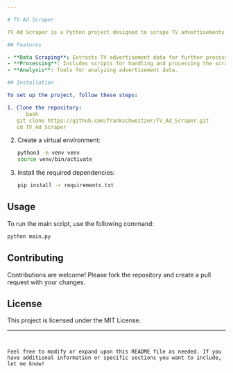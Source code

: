 ```yaml
---

# TV Ad Scraper

TV Ad Scraper is a Python project designed to scrape TV advertisements for analysis and data collection. This project utilizes several tools and libraries within a Python environment.

## Features

- **Data Scraping**: Extracts TV advertisement data for further processing.
- **Processing**: Includes scripts for handling and processing the scraped data.
- **Analysis**: Tools for analyzing advertisement data.

## Installation

To set up the project, follow these steps:

1. Clone the repository:
   ```bash
   git clone https://github.com/frankschweitzer/TV_Ad_Scraper.git
   cd TV_Ad_Scraper
   ```

2. Create a virtual environment:
   ```bash
   python3 -m venv venv
   source venv/bin/activate
   ```

3. Install the required dependencies:
   ```bash
   pip install -r requirements.txt
   ```

## Usage

To run the main script, use the following command:
```bash
python main.py
```

## Contributing

Contributions are welcome! Please fork the repository and create a pull request with your changes.

## License

This project is licensed under the MIT License.

---
```


Feel free to modify or expand upon this README file as needed. If you have additional information or specific sections you want to include, let me know!
